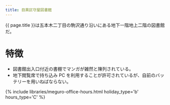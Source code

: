 ```yaml
---
title: 目黒区守屋図書館
---
```


{{ page.title }}は五本木二丁目の駒沢通り沿いにある地下一階地上二階の図書館だ。

# 特徴

* 図書館出入口付近の書棚でマンガが雑然と陳列されている。
* 地下閲覧席で持ち込み PC を利用することが許可されているが、自前のバッテリーを用いねばならない。

{% include libraries/meguro-office-hours.html holiday_type='b' hours_type='C' %}
